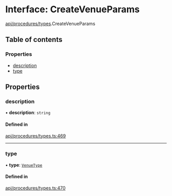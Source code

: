 # Interface: CreateVenueParams

[api/procedures/types](../wiki/api.procedures.types).CreateVenueParams

## Table of contents

### Properties

- [description](../wiki/api.procedures.types.CreateVenueParams#description)
- [type](../wiki/api.procedures.types.CreateVenueParams#type)

## Properties

### description

• **description**: `string`

#### Defined in

[api/procedures/types.ts:469](https://github.com/PolymeshAssociation/polymesh-sdk/blob/e978aefd/src/api/procedures/types.ts#L469)

___

### type

• **type**: [`VenueType`](../wiki/api.entities.Venue.types.VenueType)

#### Defined in

[api/procedures/types.ts:470](https://github.com/PolymeshAssociation/polymesh-sdk/blob/e978aefd/src/api/procedures/types.ts#L470)
